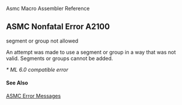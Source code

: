 Asmc Macro Assembler Reference

## ASMC Nonfatal Error A2100

segment or group not allowed

An attempt was made to use a segment or group in a way that was not valid. Segments or groups cannot be added.

_* ML 6.0 compatible error_

#### See Also

[ASMC Error Messages](readme.md)